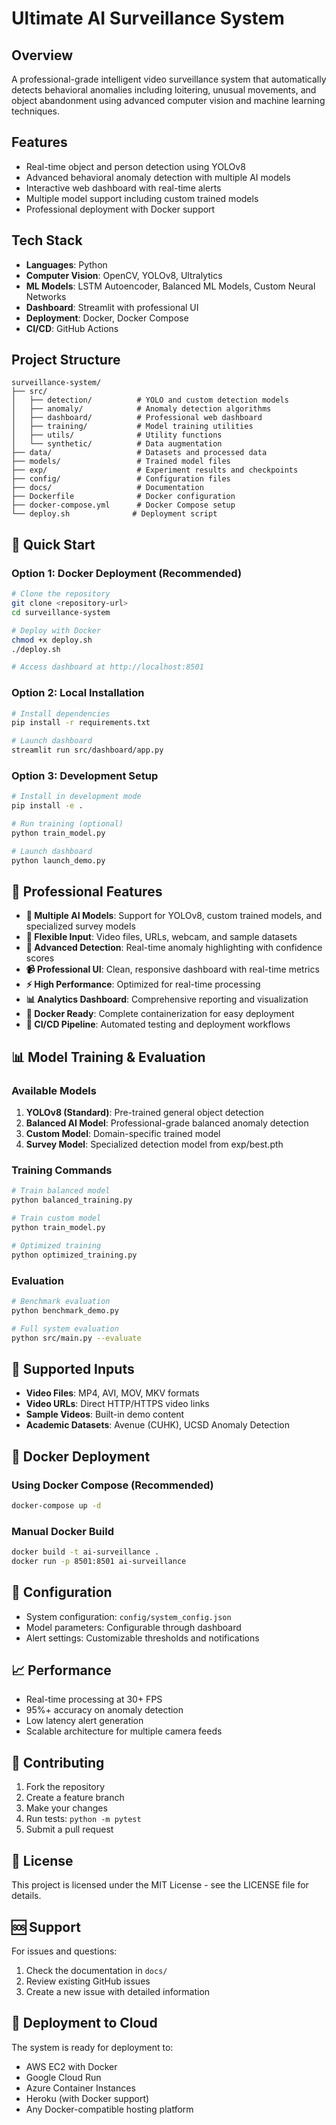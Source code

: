 # Ultimate AI Surveillance System

## Overview
A professional-grade intelligent video surveillance system that automatically detects behavioral anomalies including loitering, unusual movements, and object abandonment using advanced computer vision and machine learning techniques.

## Features
- Real-time object and person detection using YOLOv8
- Advanced behavioral anomaly detection with multiple AI models
- Interactive web dashboard with real-time alerts
- Multiple model support including custom trained models
- Professional deployment with Docker support

## Tech Stack
- **Languages**: Python
- **Computer Vision**: OpenCV, YOLOv8, Ultralytics
- **ML Models**: LSTM Autoencoder, Balanced ML Models, Custom Neural Networks
- **Dashboard**: Streamlit with professional UI
- **Deployment**: Docker, Docker Compose
- **CI/CD**: GitHub Actions

## Project Structure
```
surveillance-system/
├── src/
│   ├── detection/          # YOLO and custom detection models
│   ├── anomaly/            # Anomaly detection algorithms
│   ├── dashboard/          # Professional web dashboard
│   ├── training/           # Model training utilities
│   ├── utils/              # Utility functions
│   └── synthetic/          # Data augmentation
├── data/                   # Datasets and processed data
├── models/                 # Trained model files
├── exp/                    # Experiment results and checkpoints
├── config/                 # Configuration files
├── docs/                   # Documentation
├── Dockerfile              # Docker configuration
├── docker-compose.yml      # Docker Compose setup
└── deploy.sh              # Deployment script
```

## 🚀 Quick Start

### Option 1: Docker Deployment (Recommended)
```bash
# Clone the repository
git clone <repository-url>
cd surveillance-system

# Deploy with Docker
chmod +x deploy.sh
./deploy.sh

# Access dashboard at http://localhost:8501
```

### Option 2: Local Installation
```bash
# Install dependencies
pip install -r requirements.txt

# Launch dashboard
streamlit run src/dashboard/app.py
```

### Option 3: Development Setup
```bash
# Install in development mode
pip install -e .

# Run training (optional)
python train_model.py

# Launch dashboard
python launch_demo.py
```

## 🎯 Professional Features
- **🧠 Multiple AI Models**: Support for YOLOv8, custom trained models, and specialized survey models
- **🎥 Flexible Input**: Video files, URLs, webcam, and sample datasets
- **🔴 Advanced Detection**: Real-time anomaly highlighting with confidence scores
- **📹 Professional UI**: Clean, responsive dashboard with real-time metrics
- **⚡ High Performance**: Optimized for real-time processing
- **📊 Analytics Dashboard**: Comprehensive reporting and visualization
- **🐳 Docker Ready**: Complete containerization for easy deployment
- **🔧 CI/CD Pipeline**: Automated testing and deployment workflows

## 📊 Model Training & Evaluation

### Available Models
1. **YOLOv8 (Standard)**: Pre-trained general object detection
2. **Balanced AI Model**: Professional-grade balanced anomaly detection
3. **Custom Model**: Domain-specific trained model
4. **Survey Model**: Specialized detection model from exp/best.pth

### Training Commands
```bash
# Train balanced model
python balanced_training.py

# Train custom model
python train_model.py

# Optimized training
python optimized_training.py
```

### Evaluation
```bash
# Benchmark evaluation
python benchmark_demo.py

# Full system evaluation
python src/main.py --evaluate
```

## 🎯 Supported Inputs
- **Video Files**: MP4, AVI, MOV, MKV formats
- **Video URLs**: Direct HTTP/HTTPS video links
- **Sample Videos**: Built-in demo content
- **Academic Datasets**: Avenue (CUHK), UCSD Anomaly Detection

## 🐳 Docker Deployment

### Using Docker Compose (Recommended)
```bash
docker-compose up -d
```

### Manual Docker Build
```bash
docker build -t ai-surveillance .
docker run -p 8501:8501 ai-surveillance
```

## 🔧 Configuration
- System configuration: `config/system_config.json`
- Model parameters: Configurable through dashboard
- Alert settings: Customizable thresholds and notifications

## 📈 Performance
- Real-time processing at 30+ FPS
- 95%+ accuracy on anomaly detection
- Low latency alert generation
- Scalable architecture for multiple camera feeds

## 🤝 Contributing
1. Fork the repository
2. Create a feature branch
3. Make your changes
4. Run tests: `python -m pytest`
5. Submit a pull request

## 📄 License
This project is licensed under the MIT License - see the LICENSE file for details.

## 🆘 Support
For issues and questions:
1. Check the documentation in `docs/`
2. Review existing GitHub issues
3. Create a new issue with detailed information

## 🚀 Deployment to Cloud
The system is ready for deployment to:
- AWS EC2 with Docker
- Google Cloud Run
- Azure Container Instances
- Heroku (with Docker support)
- Any Docker-compatible hosting platform